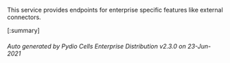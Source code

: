 






This service provides endpoints for enterprise specific features like external connectors.

[:summary]

###### Auto generated by Pydio Cells Enterprise Distribution v2.3.0 on 23-Jun-2021
